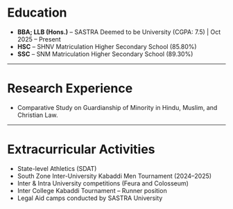 # Education

- **BBA; LLB (Hons.)** – SASTRA Deemed to be University (CGPA: 7.5) | Oct 2025 – Present  
- **HSC** – SHNV Matriculation Higher Secondary School (85.80%)  
- **SSC** – SNM Matriculation Higher Secondary School (89.30%)

---

# Research Experience
- Comparative Study on Guardianship of Minority in Hindu, Muslim, and Christian Law.

---

# Extracurricular Activities
- State-level Athletics (SDAT)  
- South Zone Inter-University Kabaddi Men Tournament (2024–2025)  
- Inter & Intra University competitions (Feura and Colosseum)  
- Inter College Kabaddi Tournament – Runner position  
- Legal Aid camps conducted by SASTRA University
